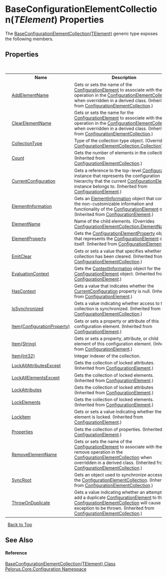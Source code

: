 # BaseConfigurationElementCollection(*TElement*) Properties
 

The <a href="CAF267CA">BaseConfigurationElementCollection(TElement)</a> generic type exposes the following members.


## Properties
&nbsp;<table><tr><th></th><th>Name</th><th>Description</th></tr><tr><td>![Protected property](media/protproperty.gif "Protected property")</td><td><a href="http://msdn2.microsoft.com/en-us/library/ms134167" target="_blank">AddElementName</a></td><td>
Gets or sets the name of the <a href="http://msdn2.microsoft.com/en-us/library/kyx77cz3" target="_blank">ConfigurationElement</a> to associate with the add operation in the <a href="http://msdn2.microsoft.com/en-us/library/a35we8et" target="_blank">ConfigurationElementCollection</a> when overridden in a derived class.
 (Inherited from <a href="http://msdn2.microsoft.com/en-us/library/a35we8et" target="_blank">ConfigurationElementCollection</a>.)</td></tr><tr><td>![Protected property](media/protproperty.gif "Protected property")</td><td><a href="http://msdn2.microsoft.com/en-us/library/ms134168" target="_blank">ClearElementName</a></td><td>
Gets or sets the name for the <a href="http://msdn2.microsoft.com/en-us/library/kyx77cz3" target="_blank">ConfigurationElement</a> to associate with the clear operation in the <a href="http://msdn2.microsoft.com/en-us/library/a35we8et" target="_blank">ConfigurationElementCollection</a> when overridden in a derived class.
 (Inherited from <a href="http://msdn2.microsoft.com/en-us/library/a35we8et" target="_blank">ConfigurationElementCollection</a>.)</td></tr><tr><td>![Public property](media/pubproperty.gif "Public property")</td><td><a href="EC92B6AA">CollectionType</a></td><td>
Type of the collection type object.
 (Overrides <a href="http://msdn2.microsoft.com/en-us/library/x4skd9kd" target="_blank">ConfigurationElementCollection.CollectionType</a>.)</td></tr><tr><td>![Public property](media/pubproperty.gif "Public property")</td><td><a href="http://msdn2.microsoft.com/en-us/library/yf0s34t1" target="_blank">Count</a></td><td>
Gets the number of elements in the collection.
 (Inherited from <a href="http://msdn2.microsoft.com/en-us/library/a35we8et" target="_blank">ConfigurationElementCollection</a>.)</td></tr><tr><td>![Public property](media/pubproperty.gif "Public property")</td><td><a href="http://msdn2.microsoft.com/en-us/library/dd412601" target="_blank">CurrentConfiguration</a></td><td>
Gets a reference to the top-level <a href="http://msdn2.microsoft.com/en-us/library/s7kc101z" target="_blank">Configuration</a> instance that represents the configuration hierarchy that the current <a href="http://msdn2.microsoft.com/en-us/library/kyx77cz3" target="_blank">ConfigurationElement</a> instance belongs to.
 (Inherited from <a href="http://msdn2.microsoft.com/en-us/library/kyx77cz3" target="_blank">ConfigurationElement</a>.)</td></tr><tr><td>![Public property](media/pubproperty.gif "Public property")</td><td><a href="http://msdn2.microsoft.com/en-us/library/ms134142" target="_blank">ElementInformation</a></td><td>
Gets an <a href="http://msdn2.microsoft.com/en-us/library/ms134413" target="_blank">ElementInformation</a> object that contains the non-customizable information and functionality of the <a href="http://msdn2.microsoft.com/en-us/library/kyx77cz3" target="_blank">ConfigurationElement</a> object.
 (Inherited from <a href="http://msdn2.microsoft.com/en-us/library/kyx77cz3" target="_blank">ConfigurationElement</a>.)</td></tr><tr><td>![Protected property](media/protproperty.gif "Protected property")</td><td><a href="7C12F16A">ElementName</a></td><td>
Name of the child elements.
 (Overrides <a href="http://msdn2.microsoft.com/en-us/library/8f06bh6s" target="_blank">ConfigurationElementCollection.ElementName</a>.)</td></tr><tr><td>![Protected property](media/protproperty.gif "Protected property")</td><td><a href="http://msdn2.microsoft.com/en-us/library/ms134143" target="_blank">ElementProperty</a></td><td>
Gets the <a href="http://msdn2.microsoft.com/en-us/library/ms134174" target="_blank">ConfigurationElementProperty</a> object that represents the <a href="http://msdn2.microsoft.com/en-us/library/kyx77cz3" target="_blank">ConfigurationElement</a> object itself.
 (Inherited from <a href="http://msdn2.microsoft.com/en-us/library/kyx77cz3" target="_blank">ConfigurationElement</a>.)</td></tr><tr><td>![Public property](media/pubproperty.gif "Public property")</td><td><a href="http://msdn2.microsoft.com/en-us/library/adedfexe" target="_blank">EmitClear</a></td><td>
Gets or sets a value that specifies whether the collection has been cleared.
 (Inherited from <a href="http://msdn2.microsoft.com/en-us/library/a35we8et" target="_blank">ConfigurationElementCollection</a>.)</td></tr><tr><td>![Protected property](media/protproperty.gif "Protected property")</td><td><a href="http://msdn2.microsoft.com/en-us/library/ms134144" target="_blank">EvaluationContext</a></td><td>
Gets the <a href="http://msdn2.microsoft.com/en-us/library/ms134368" target="_blank">ContextInformation</a> object for the <a href="http://msdn2.microsoft.com/en-us/library/kyx77cz3" target="_blank">ConfigurationElement</a> object.
 (Inherited from <a href="http://msdn2.microsoft.com/en-us/library/kyx77cz3" target="_blank">ConfigurationElement</a>.)</td></tr><tr><td>![Protected property](media/protproperty.gif "Protected property")</td><td><a href="http://msdn2.microsoft.com/en-us/library/hh136640" target="_blank">HasContext</a></td><td>
Gets a value that indicates whether the <a href="http://msdn2.microsoft.com/en-us/library/dd412601" target="_blank">CurrentConfiguration</a> property is null.
 (Inherited from <a href="http://msdn2.microsoft.com/en-us/library/kyx77cz3" target="_blank">ConfigurationElement</a>.)</td></tr><tr><td>![Public property](media/pubproperty.gif "Public property")</td><td><a href="http://msdn2.microsoft.com/en-us/library/ms134169" target="_blank">IsSynchronized</a></td><td>
Gets a value indicating whether access to the collection is synchronized.
 (Inherited from <a href="http://msdn2.microsoft.com/en-us/library/a35we8et" target="_blank">ConfigurationElementCollection</a>.)</td></tr><tr><td>![Protected property](media/protproperty.gif "Protected property")</td><td><a href="http://msdn2.microsoft.com/en-us/library/es150ftc" target="_blank">Item(ConfigurationProperty)</a></td><td>
Gets or sets a property or attribute of this configuration element.
 (Inherited from <a href="http://msdn2.microsoft.com/en-us/library/kyx77cz3" target="_blank">ConfigurationElement</a>.)</td></tr><tr><td>![Protected property](media/protproperty.gif "Protected property")</td><td><a href="http://msdn2.microsoft.com/en-us/library/c8693ks1" target="_blank">Item(String)</a></td><td>
Gets or sets a property, attribute, or child element of this configuration element.
 (Inherited from <a href="http://msdn2.microsoft.com/en-us/library/kyx77cz3" target="_blank">ConfigurationElement</a>.)</td></tr><tr><td>![Public property](media/pubproperty.gif "Public property")</td><td><a href="EDCD59A9">Item(Int32)</a></td><td>
Integer indexer of the collection.</td></tr><tr><td>![Public property](media/pubproperty.gif "Public property")</td><td><a href="http://msdn2.microsoft.com/en-us/library/ms134146" target="_blank">LockAllAttributesExcept</a></td><td>
Gets the collection of locked attributes.
 (Inherited from <a href="http://msdn2.microsoft.com/en-us/library/kyx77cz3" target="_blank">ConfigurationElement</a>.)</td></tr><tr><td>![Public property](media/pubproperty.gif "Public property")</td><td><a href="http://msdn2.microsoft.com/en-us/library/ms134147" target="_blank">LockAllElementsExcept</a></td><td>
Gets the collection of locked elements.
 (Inherited from <a href="http://msdn2.microsoft.com/en-us/library/kyx77cz3" target="_blank">ConfigurationElement</a>.)</td></tr><tr><td>![Public property](media/pubproperty.gif "Public property")</td><td><a href="http://msdn2.microsoft.com/en-us/library/ms134148" target="_blank">LockAttributes</a></td><td>
Gets the collection of locked attributes
 (Inherited from <a href="http://msdn2.microsoft.com/en-us/library/kyx77cz3" target="_blank">ConfigurationElement</a>.)</td></tr><tr><td>![Public property](media/pubproperty.gif "Public property")</td><td><a href="http://msdn2.microsoft.com/en-us/library/ms134149" target="_blank">LockElements</a></td><td>
Gets the collection of locked elements.
 (Inherited from <a href="http://msdn2.microsoft.com/en-us/library/kyx77cz3" target="_blank">ConfigurationElement</a>.)</td></tr><tr><td>![Public property](media/pubproperty.gif "Public property")</td><td><a href="http://msdn2.microsoft.com/en-us/library/ms134150" target="_blank">LockItem</a></td><td>
Gets or sets a value indicating whether the element is locked.
 (Inherited from <a href="http://msdn2.microsoft.com/en-us/library/kyx77cz3" target="_blank">ConfigurationElement</a>.)</td></tr><tr><td>![Protected property](media/protproperty.gif "Protected property")</td><td><a href="http://msdn2.microsoft.com/en-us/library/3kx8tt8d" target="_blank">Properties</a></td><td>
Gets the collection of properties.
 (Inherited from <a href="http://msdn2.microsoft.com/en-us/library/kyx77cz3" target="_blank">ConfigurationElement</a>.)</td></tr><tr><td>![Protected property](media/protproperty.gif "Protected property")</td><td><a href="http://msdn2.microsoft.com/en-us/library/ms134170" target="_blank">RemoveElementName</a></td><td>
Gets or sets the name of the <a href="http://msdn2.microsoft.com/en-us/library/kyx77cz3" target="_blank">ConfigurationElement</a> to associate with the remove operation in the <a href="http://msdn2.microsoft.com/en-us/library/a35we8et" target="_blank">ConfigurationElementCollection</a> when overridden in a derived class.
 (Inherited from <a href="http://msdn2.microsoft.com/en-us/library/a35we8et" target="_blank">ConfigurationElementCollection</a>.)</td></tr><tr><td>![Public property](media/pubproperty.gif "Public property")</td><td><a href="http://msdn2.microsoft.com/en-us/library/ms134171" target="_blank">SyncRoot</a></td><td>
Gets an object used to synchronize access to the <a href="http://msdn2.microsoft.com/en-us/library/a35we8et" target="_blank">ConfigurationElementCollection</a>.
 (Inherited from <a href="http://msdn2.microsoft.com/en-us/library/a35we8et" target="_blank">ConfigurationElementCollection</a>.)</td></tr><tr><td>![Protected property](media/protproperty.gif "Protected property")</td><td><a href="http://msdn2.microsoft.com/en-us/library/ea6s6hb8" target="_blank">ThrowOnDuplicate</a></td><td>
Gets a value indicating whether an attempt to add a duplicate <a href="http://msdn2.microsoft.com/en-us/library/kyx77cz3" target="_blank">ConfigurationElement</a> to the <a href="http://msdn2.microsoft.com/en-us/library/a35we8et" target="_blank">ConfigurationElementCollection</a> will cause an exception to be thrown.
 (Inherited from <a href="http://msdn2.microsoft.com/en-us/library/a35we8et" target="_blank">ConfigurationElementCollection</a>.)</td></tr></table>&nbsp;
<a href="#baseconfigurationelementcollection(*telement*)-properties">Back to Top</a>

## See Also


#### Reference
<a href="CAF267CA">BaseConfigurationElementCollection(TElement) Class</a><br /><a href="74405DDA">Pelorus.Core.Configuration Namespace</a><br />